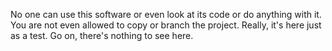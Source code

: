 No one can use this software or even look at its code or do anything with it.
You are not even allowed to copy or branch the project.
Really, it's here just as a test.
Go on, there's nothing to see here.
